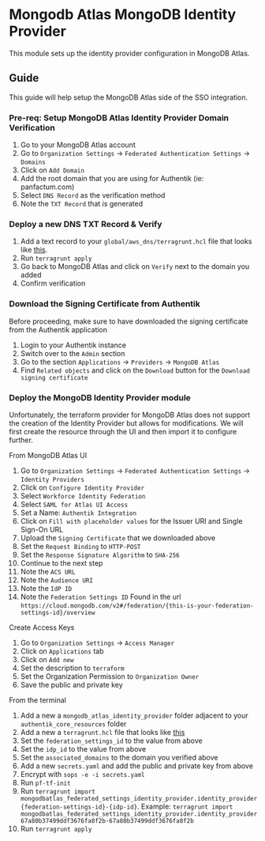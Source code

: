 # Mongodb Atlas MongoDB Identity Provider

This module sets up the identity provider configuration in MongoDB Atlas.

## Guide

This guide will help setup the MongoDB Atlas side of the SSO integration.

### Pre-req: Setup MongoDB Atlas Identity Provider Domain Verification

1. Go to your MongoDB Atlas account
2. Go to `Organization Settings` -> `Federated Authentication Settings` -> `Domains`
3. Click on `Add Domain`
4. Add the root domain that you are using for Authentik (ie: panfactum.com)
5. Select `DNS Record` as the verification method
6. Note the `TXT Record` that is generated

### Deploy a new DNS TXT Record & Verify

1. Add a text record to your `global/aws_dns/terragrunt.hcl` file that looks like [this](https://github.com/Panfactum/stack/blob/__PANFACTUM_VERSION_MAIN__/packages/reference/environments/production/global/aws_dns_records/terragrunt.hcl#118).
2. Run `terragrunt apply`
3. Go back to MongoDB Atlas and click on `Verify` next to the domain you added
4. Confirm verification

### Download the Signing Certificate from Authentik

Before proceeding, make sure to have downloaded the signing certificate from the Authentik application
1. Login to your Authentik instance
2. Switch over to the `Admin` section
3. Go to the section `Applications` -> `Providers` -> `MongoDB Atlas`
4. Find `Related objects` and click on the `Download` button for the `Download signing certificate`

### Deploy the MongoDB Identity Provider module

Unfortunately, the terraform provider for MongoDB Atlas does not support the creation of the Identity Provider but allows for modifications. 
We will first create the resource through the UI and then import it to configure further.

From MongoDB Atlas UI
1. Go to `Organization Settings` -> `Federated Authentication Settings` -> `Identity Providers`
2. Click on `Configure Identity Provider`
3. Select `Workforce Identity Federation`
4. Select `SAML for Atlas UI Access`
5. Set a Name: `Authentik Integration`
6. Click on `Fill with placeholder values` for the Issuer URI and Single Sign-On URL
7. Upload the `Signing Certificate` that we downloaded above
8. Set the `Request Binding` to `HTTP-POST`
9. Set the `Response Signature Algorithm` to `SHA-256`
10. Continue to the next step 
11. Note the `ACS URL`
12. Note the `Audience URI`
13. Note the `IdP ID`
14. Note the `Federation Settings ID` Found in the url `https://cloud.mongodb.com/v2#/federation/{this-is-your-federation-settings-id}/overview`

Create Access Keys
1. Go to `Organization Settings` -> `Access Manager`
2. Click on `Applications` tab
3. Click on `Add new`
4. Set the description to `terraform`
5. Set the Organization Permission to `Organization Owner`
6. Save the public and private key

From the terminal
1. Add a new a `mongodb_atlas_identity_provider` folder adjacent to your `authentik_core_resources` folder
2. Add a new a `terragrunt.hcl` file that looks like [this](https://github.com/Panfactum/stack/blob/__PANFACTUM_VERSION_MAIN__/packages/reference/environments/production/us-east-2/mongodb_atlas_identity_provider/terragrunt.hcl)
3. Set the `federation_settings_id` to the value from above 
4. Set the `idp_id` to the value from above
5. Set the `associated_domains` to the domain you verified above
6. Add a new `secrets.yaml` and add the public and private key from above
7. Encrypt with `sops -e -i secrets.yaml`
8. Run `pf-tf-init`
9. Run `terragrunt import mongodbatlas_federated_settings_identity_provider.identity_provider {federation-settings-id}-{idp-id}`. 
   Example: `terragrunt import mongodbatlas_federated_settings_identity_provider.identity_provider 67a80b37499ddf3676fa8f2b-67a80b37499ddf3676fa8f2b`
10. Run `terragrunt apply`